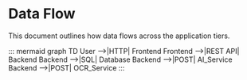# Data Flow

This document outlines how data flows across the application tiers.

::: mermaid
graph TD
  User -->|HTTP| Frontend
  Frontend -->|REST API| Backend
  Backend -->|SQL| Database
  Backend -->|POST| AI_Service
  Backend -->|POST| OCR_Service
:::